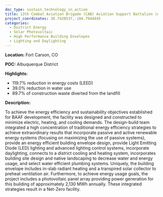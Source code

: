 ```yaml
---
doc_type: sustain_technology_in_action
title: 13th Combat Aviation Brigade (CAB) Aviation Support Battalion (ASB) Hangar
project_coordinates: 38.7420537,-104.7944445
categories:
  - District Energy
  - Solar Photovoltaic
  - High Performance Building Envelopes
  - Lighting and Daylighting
---
```


**Location:** Fort Carson, CO

**POC:** Albuquerque District

**Highlights:**

- 119.7% reduction in energy costs (LEED)
- 39.0% reduction in water use
- 89.7% of construction waste diverted from the landfill

**Description:**

To achieve the energy efficiency and sustainability objectives established for BAAF development,
the facility was designed and constructed to minimize electric, heating, and cooling demands.
The design-build team integrated a high concentration of traditional energy efficiency strategies
to achieve extraordinary results that incorporate passive and active renewable energy systems
(focusing on maximizing the use of passive systems), provide an energy efficient building envelope
design, provide Light Emitting Diode (LED) lighting and advanced lighting control systems,
incorporate daylighting, connects to a district cooling and heating system, incorporates building
site design and native landscaping to decrease water and energy usage, and select water efficient
plumbing systems. Uniquely, the building envelope includes in-slab radiant heating and a transpired
solar collector to preheat ventilation air. Furthermore, to achieve energy usage goals, the project
includes a photovoltaic panel array providing power generation for this building of approximately
2,130 MWh annually. These integrated strategies result in a Net-Zero facility.
